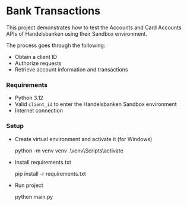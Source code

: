 # Bank Transactions

This project demonstrates how to test the Accounts and Card Accounts APIs of Handelsbanken using their Sandbox
environment.

The process goes through the following:

- Obtain a client ID
- Authorize requests
- Retrieve account information and transactions

### Requirements

- Python 3.12
- Valid `client_id` to enter the Handelsbanken Sandbox environment
- Internet connection

### Setup

- Create virtual environment and activate it (for Windows)


    python -m venv venv
    .\venv\Scripts\activate

- Install requirements.txt


    pip install -r requirements.txt

- Run project


    python main.py
